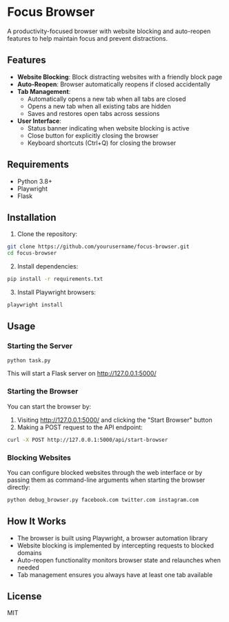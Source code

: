 # Focus Browser

A productivity-focused browser with website blocking and auto-reopen features to help maintain focus and prevent distractions.

## Features

- **Website Blocking**: Block distracting websites with a friendly block page
- **Auto-Reopen**: Browser automatically reopens if closed accidentally
- **Tab Management**: 
  - Automatically opens a new tab when all tabs are closed
  - Opens a new tab when all existing tabs are hidden
  - Saves and restores open tabs across sessions
- **User Interface**:
  - Status banner indicating when website blocking is active
  - Close button for explicitly closing the browser
  - Keyboard shortcuts (Ctrl+Q) for closing the browser

## Requirements

- Python 3.8+
- Playwright
- Flask

## Installation

1. Clone the repository:
```bash
git clone https://github.com/yourusername/focus-browser.git
cd focus-browser
```

2. Install dependencies:
```bash
pip install -r requirements.txt
```

3. Install Playwright browsers:
```bash
playwright install
```

## Usage

### Starting the Server

```bash
python task.py
```

This will start a Flask server on http://127.0.0.1:5000/

### Starting the Browser

You can start the browser by:

1. Visiting http://127.0.0.1:5000/ and clicking the "Start Browser" button
2. Making a POST request to the API endpoint:
```bash
curl -X POST http://127.0.0.1:5000/api/start-browser
```

### Blocking Websites

You can configure blocked websites through the web interface or by passing them as command-line arguments when starting the browser directly:

```bash
python debug_browser.py facebook.com twitter.com instagram.com
```

## How It Works

- The browser is built using Playwright, a browser automation library
- Website blocking is implemented by intercepting requests to blocked domains
- Auto-reopen functionality monitors browser state and relaunches when needed
- Tab management ensures you always have at least one tab available

## License

MIT
